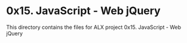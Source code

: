 # 0x15. JavaScript - Web jQuery
This directory contains the files for ALX project 0x15. JavaScript - Web jQuery
